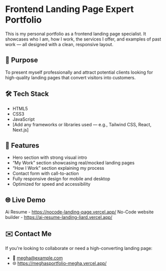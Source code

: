 # Frontend Landing Page Expert Portfolio

This is my personal portfolio as a frontend landing page specialist. It showcases who I am, how I work, the services I offer, and examples of past work — all designed with a clean, responsive layout.

## 🚀 Purpose
To present myself professionally and attract potential clients looking for high-quality landing pages that convert visitors into customers.

## 🛠 Tech Stack
- HTML5
- CSS3
- JavaScript
- [Add any frameworks or libraries used — e.g., Tailwind CSS, React, Next.js]

## 📱 Features
- Hero section with strong visual intro
- “My Work” section showcasing real/mocked landing pages
- “How I Work” section explaining my process
- Contact form with call-to-action
- Fully responsive design for mobile and desktop
- Optimized for speed and accessibility

## 🌐 Live Demo
Ai Resume - https://nocode-landing-page.vercel.app/
No-Code website builder - https://ai-resume-landing-liard.vercel.app/



## ✉️ Contact Me
If you're looking to collaborate or need a high-converting landing page:
- 📧 megha@example.com
- 🌐 https://meghasportfolio-megha.vercel.app/
